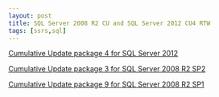 ```yaml
---
layout: post
title: SQL Server 2008 R2 CU and SQL Server 2012 CU4 RTW
tags: [ssrs,sql]
---
```


[Cumulative Update package 4 for SQL Server 2012](http://support.microsoft.com/kb/2758687)

[Cumulative Update package 3 for SQL Server 2008 R2 SP2](http://support.microsoft.com/kb/2754552)

[Cumulative Update package 9 for SQL Server 2008 R2 SP1](http://support.microsoft.com/kb/2756574)